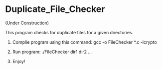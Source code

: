 # Duplicate_File_Checker
(Under Construction)

This program checks for duplicate files for a given directories. 

1. Complie program using this command:
	gcc -o FileChecker *.c -lcrypto

2. Run program:
	./FileChecker dir1 dir2 ...

3. Enjoy!
